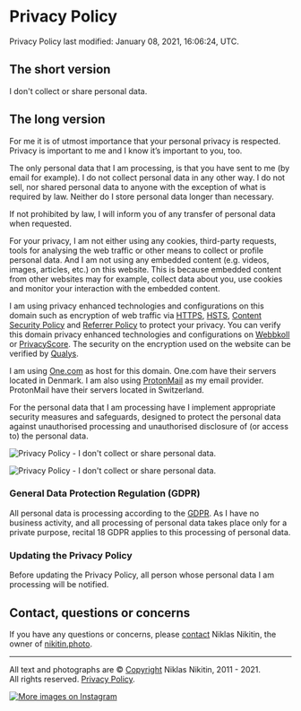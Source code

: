 Privacy Policy
==============

Privacy Policy last modified: January 08, 2021, 16:06:24, UTC.

The short version
-----------------

I don't collect or share personal data.

The long version
----------------

For me it is of utmost importance that your personal privacy is respected. Privacy is important to me and I know it’s important to you, too.

The only personal data that I am processing, is that you have sent to me (by email for example). I do not collect personal data in any other way. I do not sell, nor shared personal data to anyone with the exception of what is required by law. Neither do I store personal data longer than necessary.

If not prohibited by law, I will inform you of any transfer of personal data when requested.

For your privacy, I am not either using any cookies, third-party requests, tools for analysing the web traffic or other means to collect or profile personal data. And I am not using any embedded content (e.g. videos, images, articles, etc.) on this website. This is because embedded content from other websites may for example, collect data about you, use cookies and monitor your interaction with the embedded content.

I am using privacy enhanced technologies and configurations on this domain such as encryption of web traffic via [HTTPS](https://en.wikipedia.org/wiki/Hypertext_Transfer_Protocol_Secure), [HSTS](https://en.wikipedia.org/wiki/HTTP_Strict_Transport_Security#HSTS_mechanism_overview), [Content Security Policy](https://content-security-policy.com/) and [Referrer Policy](https://www.w3.org/TR/referrer-policy/) to protect your privacy. You can verify this domain privacy enhanced technologies and configurations on [Webbkoll](https://webbkoll.dataskydd.net/en/results?url=nikitin.photo) or [PrivacyScore](https://privacyscore.org/). The security on the encryption used on the website can be verified by [Qualys](https://www.ssllabs.com/ssltest/analyze.html?d=nikitin.photo&hideResults=on).

I am using [One.com](https://www.one.com/en/info/privacy-policy) as host for this domain. One.com have their servers located in Denmark. I am also using [ProtonMail](https://protonmail.com/privacy-policy) as my email provider. ProtonMail have their servers located in Switzerland.

For the personal data that I am processing have I implement appropriate security measures and safeguards, designed to protect the personal data against unauthorised processing and unauthorised disclosure of (or access to) the personal data.

![Privacy Policy - I don't collect or share personal data.](/images/gdpr1.png)

![Privacy Policy - I don't collect or share personal data.](/images/gdpr2.png)

### General Data Protection Regulation (GDPR)

All personal data is processing according to the [GDPR](https://eur-lex.europa.eu/legal-content/EN/TXT/HTML/?uri=CELEX:32016R0679&from=EN). As I have no business activity, and all processing of personal data takes place only for a private purpose, recital 18 GDPR applies to this processing of personal data.

### Updating the Privacy Policy

Before updating the Privacy Policy, all person whose personal data I am processing will be notified.

Contact, questions or concerns
------------------------------

If you have any questions or concerns, please [contact](https://www.nikitin.photo/contact/) Niklas Nikitin, the owner of [nikitin.photo](https://www.nikitin.photo/).

* * *

All text and photographs are © [Copyright](https://www.nikitin.photo/copyright/ "Copyright information") Niklas Nikitin, 2011 - 2021. All rights reserved. [Privacy Policy](https://www.nikitin.photo/privacy/ "Privacy policy").

[![More images on Instagram](/images/instagram-white.png)](https://www.instagram.com/nikitin.photo "More images on Instagram")